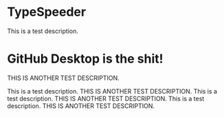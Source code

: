 # TypeSpeeder

This is a test description.

GitHub Desktop is the shit!
=======

THIS IS ANOTHER TEST DESCRIPTION.




This is a test description.
THIS IS ANOTHER TEST DESCRIPTION.
This is a test description.
THIS IS ANOTHER TEST DESCRIPTION.
This is a test description.
THIS IS ANOTHER TEST DESCRIPTION.

